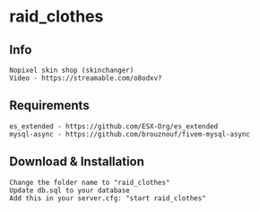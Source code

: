 # raid_clothes

## Info
```
Nopixel skin shop (skinchanger)
Video - https://streamable.com/o8odxv?
```

## Requirements
```
es_extended - https://github.com/ESX-Org/es_extended
mysql-async - https://github.com/brouznouf/fivem-mysql-async
```

## Download & Installation
```
Change the folder name to "raid_clothes"
Update db.sql to your database
Add this in your server.cfg: "start raid_clothes"
```
